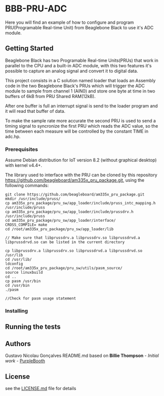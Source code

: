 # BBB-PRU-ADC

Here you will find an example of how to configure and program PRU(Programable Real-time Unit) from Beaglebone Black to use it's ADC module.

## Getting Started

Beaglebone Black has two Programable Real-time Units(PRUs) that work in parallel to the CPU and a built-in ADC module, with this two features it's possible to capture an analog signal and convert it to digital data. 

This project consists in a C solution named loader that loads an Assembly code in the two Beaglebone Black's PRUs which will trigger the ADC module to sample from channel 1 (AIN0) and store one byte at time in two buffers of 6kB from PRU Shared RAM(12kB). 

After one buffer is full an interrupt signal is send to the loader program and it will read that buffer of data.

To make the sample rate more accurate the second PRU is used to send a timing signal to syncronize the first PRU which reads the ADC value, so the time between each measure will be controlled by the constant TIME in adc.hp.

### Prerequisites

Assume Debian distribution for IoT version 8.2 (without graphical desktop) with kernel v4.4+.

The library used to interface with the PRU can be cloned by this repository https://github.com/beagleboard/am335x_pru_package.git, using the following commands:
	
	git clone https://github.com/beagleboard/am335x_pru_package.git
	mkdir /usr/include/pruss/
	cp am335x_pru_package/pru_sw/app_loader/include/pruss_intc_mapping.h /usr/include/pruss
	cp am335x_pru_package/pru_sw/app_loader/include/prussdrv.h /usr/include/pruss
	cd am335x_pru_package/pru_sw/app_loader/interface/
	CROSS_COMPILE= make
	cd /root/am335x_pru_package/pru_sw/app_loader/lib 
	
	// Make sure that libprussdrv.a libprussdrv.so libprussdrvd.a libprussdrvd.so can be listed in the current directory
	
	cp libprussdrv.a libprussdrv.so libprussdrvd.a libprussdrvd.so /usr/lib
	cd /usr/lib/
	ldconfig
	cd /root/am335x_pru_package/pru_sw/utils/pasm_source/
	source linuxbuild
	cd ..
	cp pasm /usr/bin
	cd /usr/bin
	./pasm

	//Check for pasm usage statement

### Installing

## Running the tests
 
## Authors

Gustavo Nicolau Gonçalves
README.md based on **Billie Thompson** - *Initial work* - [PurpleBooth](https://github.com/PurpleBooth)

## License

see the [LICENSE.md](LICENSE.md) file for details
